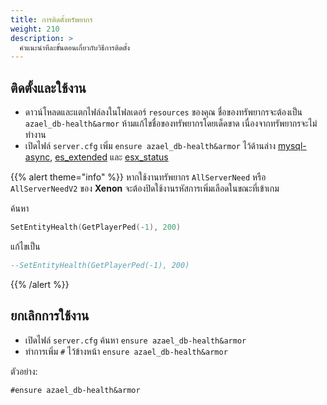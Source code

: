 ```yaml
---
title: การติดตั้งทรัพยากร
weight: 210
description: >
  คำแนะนำทีละขั้นตอนเกี่ยวกับวิธีการติดตั้ง
---
```


## ติดตั้งและใช้งาน

- ดาวน์โหลดและแตกไฟล์ลงในโฟลเดอร์ `resources` ของคุณ ชื่อของทรัพยากรจะต้องเป็น `azael_db-health&armor` ห้ามแก้ไขชื่อของทรัพยากรโดยเด็ดขาด เนื่องจากทรัพยากรจะไม่ทำงาน
- เปิดไฟล์ `server.cfg` เพิ่ม `ensure azael_db-health&armor` ไว้ด้านล่าง [mysql-async][mysql-async], [es_extended][es_extended] และ [esx_status][esx_status]

{{% alert theme="info" %}}
หากใช้งานทรัพยากร `AllServerNeed` หรือ `AllServerNeedV2` ของ **Xenon** จะต้องปิดใช้งานรหัสการเพิ่มเลือดในขณะที่เข้าเกม

ค้นหา

```lua
SetEntityHealth(GetPlayerPed(-1), 200)
```

แก้ไขเป็น

```lua
--SetEntityHealth(GetPlayerPed(-1), 200)
```

{{% /alert %}}

## ยกเลิกการใช้งาน

- เปิดไฟล์ `server.cfg` ค้นหา `ensure azael_db-health&armor`
- ทำการเพิ่ม `#` ไว้ข้างหน้า `ensure azael_db-health&armor`

ตัวอย่าง:
```
#ensure azael_db-health&armor
```

[mysql-async]: https://github.com/brouznouf/fivem-mysql-async
[es_extended]: https://github.com/esx-framework/es_extended
[esx_status]: https://github.com/esx-framework/esx_status

